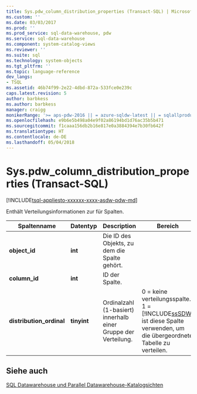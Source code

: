 ```yaml
---
title: Sys.pdw_column_distribution_properties (Transact-SQL) | Microsoft Docs
ms.custom: ''
ms.date: 03/03/2017
ms.prod: ''
ms.prod_service: sql-data-warehouse, pdw
ms.service: sql-data-warehouse
ms.component: system-catalog-views
ms.reviewer: ''
ms.suite: sql
ms.technology: system-objects
ms.tgt_pltfrm: ''
ms.topic: language-reference
dev_langs:
- TSQL
ms.assetid: 46b74f99-2e22-4dbd-872a-533fce0e239c
caps.latest.revision: 5
author: barbkess
ms.author: barbkess
manager: craigg
monikerRange: '>= aps-pdw-2016 || = azure-sqldw-latest || = sqlallproducts-allversions'
ms.openlocfilehash: e9b6e5b498a04e9f02a86194bd1d76ac35b5b471
ms.sourcegitcommit: f1caaa156db2b16e817e0a3884394e7b30fb642f
ms.translationtype: HT
ms.contentlocale: de-DE
ms.lasthandoff: 05/04/2018
---
```

# <a name="syspdwcolumndistributionproperties-transact-sql"></a>Sys.pdw_column_distribution_properties (Transact-SQL)
[!INCLUDE[tsql-appliesto-xxxxxx-xxxx-asdw-pdw-md](../../includes/tsql-appliesto-xxxxxx-xxxx-asdw-pdw-md.md)]

  Enthält Verteilungsinformationen zur für Spalten.  
  
|Spaltenname|Datentyp|Description|Bereich|  
|-----------------|---------------|-----------------|-----------|  
|**object_id**|**int**|Die ID des Objekts, zu dem die Spalte gehört.||  
|**column_id**|**int**|ID der Spalte.||  
|**distribution_ordinal**|**tinyint**|Ordinalzahl (1-basiert) innerhalb einer Gruppe der Verteilung.|0 = keine verteilungsspalte. 1 = [!INCLUDE[ssSDW](../../includes/sssdw-md.md)] ist diese Spalte verwenden, um die übergeordnete Tabelle zu verteilen.|  
  
## <a name="see-also"></a>Siehe auch  
 [SQL Datawarehouse und Parallel Datawarehouse-Katalogsichten](../../relational-databases/system-catalog-views/sql-data-warehouse-and-parallel-data-warehouse-catalog-views.md)  
  
  
